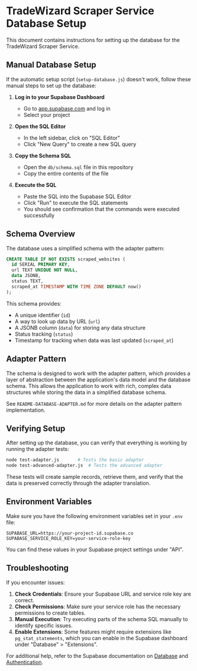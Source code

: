 # TradeWizard Scraper Service Database Setup

This document contains instructions for setting up the database for the TradeWizard Scraper Service.

## Manual Database Setup

If the automatic setup script (`setup-database.js`) doesn't work, follow these manual steps to set up the database:

1. **Log in to your Supabase Dashboard**
   - Go to [app.supabase.com](https://app.supabase.com) and log in
   - Select your project

2. **Open the SQL Editor**
   - In the left sidebar, click on "SQL Editor"
   - Click "New Query" to create a new SQL query

3. **Copy the Schema SQL**
   - Open the `db/schema.sql` file in this repository
   - Copy the entire contents of the file

4. **Execute the SQL**
   - Paste the SQL into the Supabase SQL Editor
   - Click "Run" to execute the SQL statements
   - You should see confirmation that the commands were executed successfully

## Schema Overview

The database uses a simplified schema with the adapter pattern:

```sql
CREATE TABLE IF NOT EXISTS scraped_websites (
  id SERIAL PRIMARY KEY,
  url TEXT UNIQUE NOT NULL,
  data JSONB,
  status TEXT,
  scraped_at TIMESTAMP WITH TIME ZONE DEFAULT now()
);
```

This schema provides:
- A unique identifier (`id`)
- A way to look up data by URL (`url`)
- A JSONB column (`data`) for storing any data structure
- Status tracking (`status`)
- Timestamp for tracking when data was last updated (`scraped_at`)

## Adapter Pattern

The schema is designed to work with the adapter pattern, which provides a layer of abstraction between the application's data model and the database schema. This allows the application to work with rich, complex data structures while storing the data in a simplified database schema.

See `README-DATABASE-ADAPTER.md` for more details on the adapter pattern implementation.

## Verifying Setup

After setting up the database, you can verify that everything is working by running the adapter tests:

```bash
node test-adapter.js       # Tests the basic adapter
node test-advanced-adapter.js  # Tests the advanced adapter
```

These tests will create sample records, retrieve them, and verify that the data is preserved correctly through the adapter translation.

## Environment Variables

Make sure you have the following environment variables set in your `.env` file:

```
SUPABASE_URL=https://your-project-id.supabase.co
SUPABASE_SERVICE_ROLE_KEY=your-service-role-key
```

You can find these values in your Supabase project settings under "API".

## Troubleshooting

If you encounter issues:

1. **Check Credentials**: Ensure your Supabase URL and service role key are correct.
2. **Check Permissions**: Make sure your service role has the necessary permissions to create tables.
3. **Manual Execution**: Try executing parts of the schema SQL manually to identify specific issues.
4. **Enable Extensions**: Some features might require extensions like `pg_stat_statements`, which you can enable in the Supabase dashboard under "Database" > "Extensions".

For additional help, refer to the Supabase documentation on [Database](https://supabase.com/docs/guides/database) and [Authentication](https://supabase.com/docs/guides/auth). 